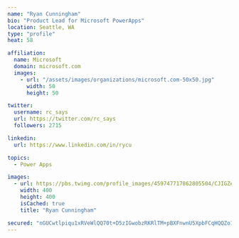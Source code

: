 ```yaml
---
name: "Ryan Cunningham"
bio: "Product Lead for Microsoft PowerApps"
location: Seattle, WA
type: "profile"
heat: 58

affiliation:
  name: Microsoft
  domain: microsoft.com
  images:
    - url: "/assets/images/organizations/microsoft.com-50x50.jpg"
      width: 50
      height: 50

twitter:
  username: rc_says
  url: https://twitter.com/rc_says
  followers: 2715

linkedin:
  url: https://www.linkedin.com/in/rycu

topics:
  - Power Apps

images:
  - url: https://pbs.twimg.com/profile_images/459747717862805504/CJIGZejd_400x400.png
    width: 400
    height: 400
    isCached: true
    title: "Ryan Cunningham"

secured: "nGUCwtlpiqu1xRVeWlQQ70t+D5zIGwobzRKRlTM+pBXFnwnU5XpbFCqHQQZo1/XJsxGIn44q04+ctUqJCM/sB5gpUHddr3vo2j/ptIDYim6ITvrTowEGSqpHWwacf2jCi3+Td1AdEdA+WnqWmmd3s2zNQmBdWB6NTAJ5TWNjRWOcNo78godBg9Vh8QK+oaDcTTWrGeO5a5IAot0ctCNn3lwoV8EZ17o0G9nZL4Bmz/9N1QVDaKv2E4fh+dTjHu1+ftaufGgJJJd11ixDBjYhhedBa7N3ZXmE4gPGz9K5JtP0GPsPo2ZkugyNN38UL1wxVb+4XlOwHEwXvJAPDwf3VFKXHxodhKO5zX3NP6H2YGn5M3zcTVnOvdcV7IG9FQPyHHY4GHYIHfbTpWddaxqHRwwm9J5ycxA0YnkpifmQsM8=;esCPQVQHWU95mgQpyB63BQ=="
---
```


